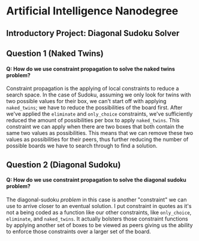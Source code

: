 # Artificial Intelligence Nanodegree
## Introductory Project: Diagonal Sudoku Solver

## Question 1 (Naked Twins)
#### Q: How do we use constraint propagation to solve the naked twins problem?  
Constraint propagation is the applying of local constraints to reduce a search
space. In the case of Sudoku, assuming we only look for twins with two possible
values for their box, we can't start off with applying `naked_twins`; we have to reduce
the possibilities of the board first. After we've applied the `eliminate` and
`only_choice` constraints, we've sufficiently reduced the amount of possibilities
per box to apply `naked_twins`. This constraint we can apply when there are two boxes
that both contain the same two values as possibilities. This means that we can remove
these two values as possibilities for their peers, thus further reducing the number of
possible boards we have to search through to find a solution.


## Question 2 (Diagonal Sudoku)
#### Q: How do we use constraint propagation to solve the diagonal sudoku problem?  
The diagonal-sudoku *problem* in this case is another "constraint" we can use
to arrive closer to an eventual solution. I put constraint in quotes as it's not
a being coded as a function like our other constraints, like `only_choice`,
`eliminate`, and `naked_twins`. It actually bolsters those constraint functions
by applying another set of boxes to be viewed as peers giving us the ability to
enforce those constraints over a larger set of the board.
